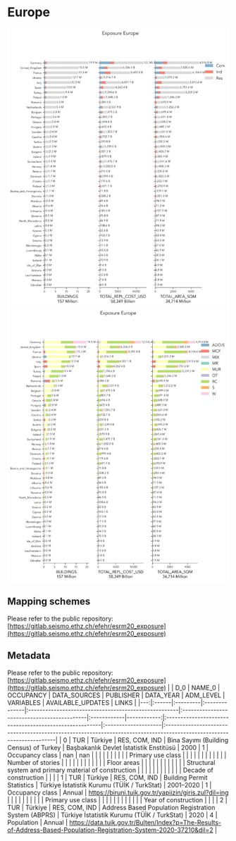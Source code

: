 # Europe

![](expo_total_occ.png)
![](expo_total_taxo.png)


## Mapping schemes

Please refer to the public repository: [https://gitlab.seismo.ethz.ch/efehr/esrm20_exposure](https://gitlab.seismo.ethz.ch/efehr/esrm20_exposure)


## Metadata
Please refer to the public repository: [https://gitlab.seismo.ethz.ch/efehr/esrm20_exposure](https://gitlab.seismo.ethz.ch/efehr/esrm20_exposure)
|    | D_0   | NAME_0   | OCCUPANCY     | DATA_SOURCES                                         | PUBLISHER                                   | DATA_YEAR   |   ADM_LEVEL | VARIABLES                                              | AVAILABLE_UPDATES   | LINKS                                                                                                                |
|---:|:------|:---------|:--------------|:-----------------------------------------------------|:--------------------------------------------|:------------|------------:|:-------------------------------------------------------|:--------------------|:---------------------------------------------------------------------------------------------------------------------|
|  0 | TUR   | Türkiye  | RES, COM, IND | Bina Sayımı (Building Census) of Turkey              | Başbakanlık Devlet İstatistik Enstitüsü     | 2000        |           1 | Occupancy class                                        | nan                 | nan                                                                                                                  |
|    |       |          |               |                                                      |                                             |             |             | Primary use class                                      |                     |                                                                                                                      |
|    |       |          |               |                                                      |                                             |             |             | Number of stories                                      |                     |                                                                                                                      |
|    |       |          |               |                                                      |                                             |             |             | Floor areas                                            |                     |                                                                                                                      |
|    |       |          |               |                                                      |                                             |             |             | Structural system and primary material of construction |                     |                                                                                                                      |
|    |       |          |               |                                                      |                                             |             |             | Decade of construction                                 |                     |                                                                                                                      |
|  1 | TUR   | Türkiye  | RES, COM, IND | Building Permit Statistics                           | Türkiye İstatistik Kurumu (TÜİK / TurkStat) | 2001–2020   |           1 | Occupancy class                                        | Annual              | https://biruni.tuik.gov.tr/yapiizin/giris.zul?dil=ing                                                                |
|    |       |          |               |                                                      |                                             |             |             | Primary use class                                      |                     |                                                                                                                      |
|    |       |          |               |                                                      |                                             |             |             | Year of construction                                   |                     |                                                                                                                      |
|  2 | TUR   | Türkiye  | RES, COM, IND | Address Based Population Registration System (ABPRS) | Türkiye İstatistik Kurumu (TÜİK / TurkStat) | 2020        |           4 | Population                                             | Annual              | https://data.tuik.gov.tr/Bulten/Index?p=The-Results-of-Address-Based-Population-Registration-System-2020-37210&dil=2 |

    